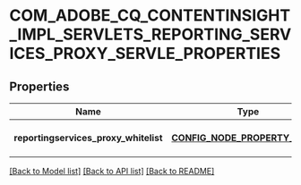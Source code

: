# COM_ADOBE_CQ_CONTENTINSIGHT_IMPL_SERVLETS_REPORTING_SERVICES_PROXY_SERVLE_PROPERTIES

## Properties
Name | Type | Description | Notes
------------ | ------------- | ------------- | -------------
**reportingservices_proxy_whitelist** | [**CONFIG_NODE_PROPERTY_ARRAY**](configNodePropertyArray.md) |  | [optional] [default to null]

[[Back to Model list]](../README.md#documentation-for-models) [[Back to API list]](../README.md#documentation-for-api-endpoints) [[Back to README]](../README.md)


